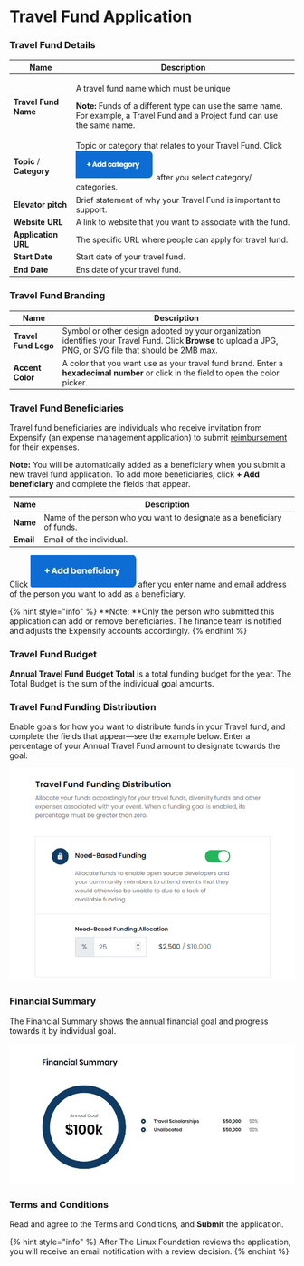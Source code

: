 # Travel Fund Application

### Travel Fund Details

| Name                     | Description                                                                                                                                                                                       |
| ------------------------ | ------------------------------------------------------------------------------------------------------------------------------------------------------------------------------------------------- |
| **Travel Fund Name**     | <p>A travel fund name which must be unique</p><p><strong>Note: </strong>Funds of a different type can use the same name. For example, a Travel Fund and a Project fund can use the same name.</p> |
| **Topic** / **Category** | Topic or category that relates to your Travel Fund. Click ![](<../.gitbook/assets/18088098 (3) (2) (1).jpg>) after you select category/ categories.                                               |
| **Elevator pitch**       | Brief statement of why your Travel Fund is important to support.                                                                                                                                  |
| **Website URL**          | A link to website that you want to associate with the fund.                                                                                                                                       |
| **Application URL**      | The specific URL where people can apply for travel fund.                                                                                                                                          |
| **Start Date**           | Start date of your travel fund.                                                                                                                                                                   |
| **End Date**             | Ens date of your travel fund.                                                                                                                                                                     |

### Travel Fund Branding

| Name                 | Description                                                                                                                                                 |
| -------------------- | ----------------------------------------------------------------------------------------------------------------------------------------------------------- |
| **Travel Fund Logo** | Symbol or other design adopted by your organization identifies your Travel Fund. Click **Browse** to upload a JPG, PNG, or SVG file that should be 2MB max. |
| **Accent Color**     | A color that you want use as your travel fund brand. Enter a **hexadecimal number** or click in the field to open the color picker.                         |

### Travel Fund Beneficiaries

Travel fund beneficiaries are individuals who receive invitation from Expensify (an expense management application) to submit  [reimbursement](get-reimbursed.md) for their expenses.

**Note:** You will be automatically added as a beneficiary when you submit a new travel fund application. To add more beneficiaries, click **+ Add beneficiary** and complete the fields that appear.

| Name      | Description                                                             |
| --------- | ----------------------------------------------------------------------- |
| **Name**  | Name of the person who you want to designate as a beneficiary of funds. |
| **Email** | Email of the individual.                                                |

Click ![](../.gitbook/assets/7418655.jpg) after you enter name and email address of the person you want to add as a beneficiary.

{% hint style="info" %}
**Note: **Only the person who submitted this application can add or remove beneficiaries. The finance team is notified and adjusts the Expensify accounts accordingly.
{% endhint %}

### Travel Fund Budget

**Annual Travel Fund Budget Total** is a total funding budget for the year. The Total Budget is the sum of the individual goal amounts.

### Travel Fund Funding Distribution

Enable goals for how you want to distribute funds in your Travel fund, and complete the fields that appear—see the example below. Enter a percentage of your Annual Travel Fund amount to designate towards the goal.

![Funding Distribution](../.gitbook/assets/travel-fund-funding-distribution.png)

### Financial Summary

The Financial Summary shows the annual financial goal and progress towards it by individual goal.

![](../.gitbook/assets/7418650.jpg)

### Terms and Conditions

Read and agree to the Terms and Conditions, and **Submit** the application.

{% hint style="info" %}
After The Linux Foundation reviews the application, you will receive an email notification with a review decision.&#x20;
{% endhint %}
